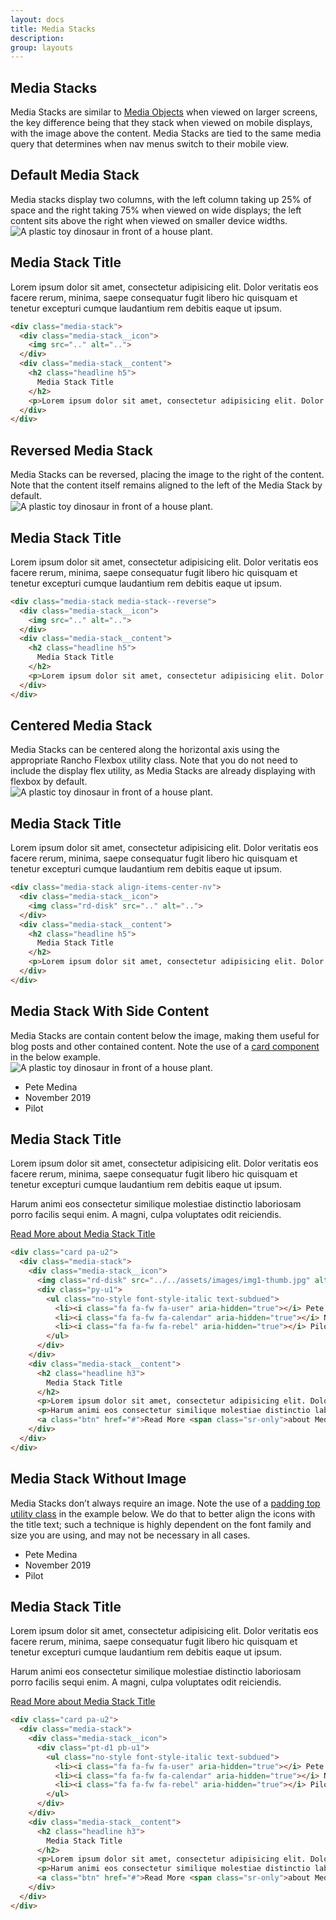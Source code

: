 ```yaml
---
layout: docs
title: Media Stacks
description: 
group: layouts
---
```


## Media Stacks

Media Stacks are similar to <a href="/layouts/media-objects.html">Media Objects</a> when viewed on larger screens, the key difference being that they stack when viewed on mobile displays, with the image above the content. Media Stacks are tied to the same media query that determines when nav menus switch to their mobile view.

<h2 class="h4 mt-u4">Default Media Stack</h2>
Media stacks display two columns, with the left column taking up 25% of space and the right taking 75% when viewed on wide displays; the left content sits above the right when viewed on smaller device widths.

<div class="ba bw-d3 pa-u1">
  <div class="media-stack my-u2">
    <div class="media-stack__icon">
      <img src="../../assets/images/img1-thumb.jpg" alt="A plastic toy dinosaur in front of a house plant.">
    </div>
    <div class="media-stack__content">
      <h2 class="headline h5">
        Media Stack Title
      </h2>
      <p>Lorem ipsum dolor sit amet, consectetur adipisicing elit. Dolor veritatis eos facere rerum, minima, saepe consequatur fugit libero hic quisquam et tenetur excepturi cumque laudantium rem debitis eaque ut ipsum.</p>
    </div>
  </div>
</div>

```html
<div class="media-stack">
  <div class="media-stack__icon">
    <img src=".." alt="..">
  </div>
  <div class="media-stack__content">
    <h2 class="headline h5">
      Media Stack Title
    </h2>
    <p>Lorem ipsum dolor sit amet, consectetur adipisicing elit. Dolor veritatis eos facere rerum, minima, saepe consequatur fugit libero hic quisquam et tenetur excepturi cumque laudantium rem debitis eaque ut ipsum.</p>
  </div>
</div>
```

<h2 class="h4 mt-u4">Reversed Media Stack</h2>
Media Stacks can be reversed, placing the image to the right of the content. Note that the content itself remains aligned to the left of the Media Stack by default.

<div class="ba bw-d3 pa-u1">
  <div class="media-stack media-stack--reverse my-u2">
    <div class="media-stack__icon">
      <img src="../../assets/images/img1-thumb.jpg" alt="A plastic toy dinosaur in front of a house plant.">
    </div>
    <div class="media-stack__content">
      <h2 class="headline h5">
        Media Stack Title
      </h2>
      <p>Lorem ipsum dolor sit amet, consectetur adipisicing elit. Dolor veritatis eos facere rerum, minima, saepe consequatur fugit libero hic quisquam et tenetur excepturi cumque laudantium rem debitis eaque ut ipsum.</p>
    </div>
  </div>
</div>

```html
<div class="media-stack media-stack--reverse">
  <div class="media-stack__icon">
    <img src=".." alt="..">
  </div>
  <div class="media-stack__content">
    <h2 class="headline h5">
      Media Stack Title
    </h2>
    <p>Lorem ipsum dolor sit amet, consectetur adipisicing elit. Dolor veritatis eos facere rerum, minima, saepe consequatur fugit libero hic quisquam et tenetur excepturi cumque laudantium rem debitis eaque ut ipsum.</p>
  </div>
</div>
```

<h2 class="h4 mt-u4">Centered Media Stack</h2>
Media Stacks can be centered along the horizontal axis using the appropriate Rancho Flexbox utility class. Note that you do not need to include the display flex utility, as Media Stacks are already displaying with flexbox by default.

<div class="ba bw-d3 pa-u1">
  <div class="media-stack my-u2 align-items-center-nv">
    <div class="media-stack__icon">
      <img class="rd-disk" src="../../assets/images/img1-thumb.jpg" alt="A plastic toy dinosaur in front of a house plant.">
    </div>
    <div class="media-stack__content">
      <h2 class="headline h5">
        Media Stack Title
      </h2>
      <p>Lorem ipsum dolor sit amet, consectetur adipisicing elit. Dolor veritatis eos facere rerum, minima, saepe consequatur fugit libero hic quisquam et tenetur excepturi cumque laudantium rem debitis eaque ut ipsum.</p>
    </div>
  </div>
</div>

```html
<div class="media-stack align-items-center-nv">
  <div class="media-stack__icon">
    <img class="rd-disk" src=".." alt="..">
  </div>
  <div class="media-stack__content">
    <h2 class="headline h5">
      Media Stack Title
    </h2>
    <p>Lorem ipsum dolor sit amet, consectetur adipisicing elit. Dolor veritatis eos facere rerum, minima, saepe consequatur fugit libero hic quisquam et tenetur excepturi cumque laudantium rem debitis eaque ut ipsum.</p>
  </div>
</div>
```

<h2 class="h4 mt-u4">Media Stack With Side Content</h2>
Media Stacks are contain content below the image, making them useful for blog posts and other contained content. Note the use of a <a href="/compomemts/cards/">card component</a> in the below example.

<div class="ba bw-d3 pa-u1">
  <div class="card pa-u2">
    <div class="media-stack">
      <div class="media-stack__icon">
        <img class="rd-disk" src="../../assets/images/img1-thumb.jpg" alt="A plastic toy dinosaur in front of a house plant.">
        <div class="py-u1">
          <ul class="no-style font-style-italic text-subdued">
            <li><i class="fa fa-fw fa-user" aria-hidden="true"></i> Pete Medina</li>
            <li><i class="fa fa-fw fa-calendar" aria-hidden="true"></i> November 2019</li>
            <li><i class="fa fa-fw fa-rebel" aria-hidden="true"></i> Pilot</li>
          </ul>
        </div>
      </div>
      <div class="media-stack__content">
        <h2 class="headline h3">
          Media Stack Title
        </h2>
        <p>Lorem ipsum dolor sit amet, consectetur adipisicing elit. Dolor veritatis eos facere rerum, minima, saepe consequatur fugit libero hic quisquam et tenetur excepturi cumque laudantium rem debitis eaque ut ipsum.</p>
        <p>Harum animi eos consectetur similique molestiae distinctio laboriosam porro facilis sequi enim. A magni, culpa voluptates odit reiciendis.</p>
        <a class="btn" href="#">Read More <span class="sr-only">about Media Stack Title</span></a>
      </div>
    </div>
  </div>
</div>

```html
<div class="card pa-u2">
  <div class="media-stack">
    <div class="media-stack__icon">
      <img class="rd-disk" src="../../assets/images/img1-thumb.jpg" alt="A plastic toy dinosaur in front of a house plant.">
      <div class="py-u1">
        <ul class="no-style font-style-italic text-subdued">
          <li><i class="fa fa-fw fa-user" aria-hidden="true"></i> Pete Medina</li>
          <li><i class="fa fa-fw fa-calendar" aria-hidden="true"></i> November 2019</li>
          <li><i class="fa fa-fw fa-rebel" aria-hidden="true"></i> Pilot</li>
        </ul>
      </div>
    </div>
    <div class="media-stack__content">
      <h2 class="headline h3">
        Media Stack Title
      </h2>
      <p>Lorem ipsum dolor sit amet, consectetur adipisicing elit. Dolor veritatis eos facere rerum, minima, saepe consequatur fugit libero hic quisquam et tenetur excepturi cumque laudantium rem debitis eaque ut ipsum.</p>
      <p>Harum animi eos consectetur similique molestiae distinctio laboriosam porro facilis sequi enim. A magni, culpa voluptates odit reiciendis.</p>
      <a class="btn" href="#">Read More <span class="sr-only">about Media Stack Title</span></a>
    </div>
  </div>
</div>
```

<h2 class="h4 mt-u4">Media Stack Without Image</h2>
Media Stacks don&rsquo;t always require an image. Note the use of a <a href="/utilities/spacers.html">padding top utility class</a> in the example below. We do that to better align the icons with the title text; such a technique is highly dependent on the font family and size you are using, and may not be necessary in all cases.

<div class="ba bw-d3 pa-u1">
  <div class="card pa-u2">
    <div class="media-stack">
      <div class="media-stack__icon">
        <div class="pt-d1 pb-u1">
          <ul class="no-style font-style-italic text-subdued">
            <li><i class="fa fa-fw fa-user" aria-hidden="true"></i> Pete Medina</li>
            <li><i class="fa fa-fw fa-calendar" aria-hidden="true"></i> November 2019</li>
            <li><i class="fa fa-fw fa-rebel" aria-hidden="true"></i> Pilot</li>
          </ul>
        </div>
      </div>
      <div class="media-stack__content">
        <h2 class="headline h3">
          Media Stack Title
        </h2>
        <p>Lorem ipsum dolor sit amet, consectetur adipisicing elit. Dolor veritatis eos facere rerum, minima, saepe consequatur fugit libero hic quisquam et tenetur excepturi cumque laudantium rem debitis eaque ut ipsum.</p>
        <p>Harum animi eos consectetur similique molestiae distinctio laboriosam porro facilis sequi enim. A magni, culpa voluptates odit reiciendis.</p>
        <a class="btn" href="#">Read More <span class="sr-only">about Media Stack Title</span></a>
      </div>
    </div>
  </div>
</div>

```html
<div class="card pa-u2">
  <div class="media-stack">
    <div class="media-stack__icon">
      <div class="pt-d1 pb-u1">
        <ul class="no-style font-style-italic text-subdued">
          <li><i class="fa fa-fw fa-user" aria-hidden="true"></i> Pete Medina</li>
          <li><i class="fa fa-fw fa-calendar" aria-hidden="true"></i> November 2019</li>
          <li><i class="fa fa-fw fa-rebel" aria-hidden="true"></i> Pilot</li>
        </ul>
      </div>
    </div>
    <div class="media-stack__content">
      <h2 class="headline h3">
        Media Stack Title
      </h2>
      <p>Lorem ipsum dolor sit amet, consectetur adipisicing elit. Dolor veritatis eos facere rerum, minima, saepe consequatur fugit libero hic quisquam et tenetur excepturi cumque laudantium rem debitis eaque ut ipsum.</p>
      <p>Harum animi eos consectetur similique molestiae distinctio laboriosam porro facilis sequi enim. A magni, culpa voluptates odit reiciendis.</p>
      <a class="btn" href="#">Read More <span class="sr-only">about Media Stack Title</span></a>
    </div>
  </div>
</div>
```